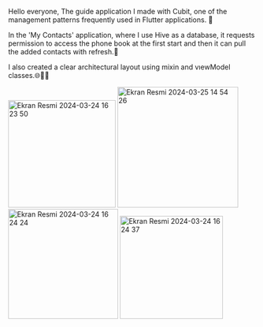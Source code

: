 Hello everyone,
The guide application I made with Cubit, one of the management patterns frequently used in Flutter applications. 📱

In the 'My Contacts' application, where I use Hive as a database, it requests permission to access the phone book at the first start and then it can pull the added contacts with refresh.🚀

I also created a clear architectural layout using mixin and vıewModel classes.🌐👨‍💻


<img width="218" alt="Ekran Resmi 2024-03-24 16 23 50" src="https://github.com/omerfi66/Rehberim/assets/120007024/d3013138-a491-4015-8b3f-7fac4fcce570">
<img width="245" alt="Ekran Resmi 2024-03-25 14 54 26" src="https://github.com/omerfi66/Rehberim/assets/120007024/e25dd883-7a02-446b-91e3-e794219d7e0e">
<img width="223" alt="Ekran Resmi 2024-03-24 16 24 24" src="https://github.com/omerfi66/Rehberim/assets/120007024/9660fb7e-3ea5-4cf1-9a89-341023435aa5">
<img width="209" alt="Ekran Resmi 2024-03-24 16 24 37" src="https://github.com/omerfi66/Rehberim/assets/120007024/b1d9fe13-9505-47f5-ac2a-237add19b21d">

